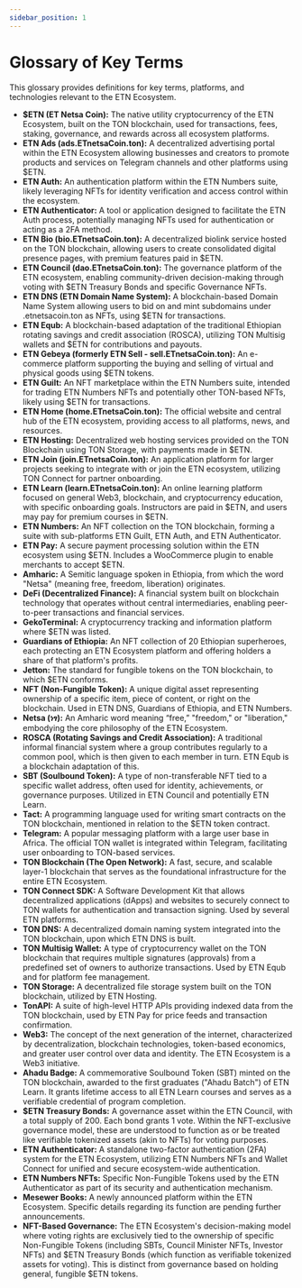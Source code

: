 ```yaml
---
sidebar_position: 1
---
```


# Glossary of Key Terms

This glossary provides definitions for key terms, platforms, and technologies relevant to the ETN Ecosystem.

*   **$ETN (ET Netsa Coin):** The native utility cryptocurrency of the ETN Ecosystem, built on the TON blockchain, used for transactions, fees, staking, governance, and rewards across all ecosystem platforms.
*   **ETN Ads (ads.ETnetsaCoin.ton):** A decentralized advertising portal within the ETN Ecosystem allowing businesses and creators to promote products and services on Telegram channels and other platforms using $ETN.
*   **ETN Auth:** An authentication platform within the ETN Numbers suite, likely leveraging NFTs for identity verification and access control within the ecosystem.
*   **ETN Authenticator:** A tool or application designed to facilitate the ETN Auth process, potentially managing NFTs used for authentication or acting as a 2FA method.
*   **ETN Bio (bio.ETnetsaCoin.ton):** A decentralized biolink service hosted on the TON blockchain, allowing users to create consolidated digital presence pages, with premium features paid in $ETN.
*   **ETN Council (dao.ETnetsaCoin.ton):** The governance platform of the ETN ecosystem, enabling community-driven decision-making through voting with $ETN Treasury Bonds and specific Governance NFTs.
*   **ETN DNS (ETN Domain Name System):** A blockchain-based Domain Name System allowing users to bid on and mint subdomains under .etnetsacoin.ton as NFTs, using $ETN for transactions.
*   **ETN Equb:** A blockchain-based adaptation of the traditional Ethiopian rotating savings and credit association (ROSCA), utilizing TON Multisig wallets and $ETN for contributions and payouts.
*   **ETN Gebeya (formerly ETN Sell - sell.ETnetsaCoin.ton):** An e-commerce platform supporting the buying and selling of virtual and physical goods using $ETN tokens.
*   **ETN Guilt:** An NFT marketplace within the ETN Numbers suite, intended for trading ETN Numbers NFTs and potentially other TON-based NFTs, likely using $ETN for transactions.
*   **ETN Home (home.ETnetsaCoin.ton):** The official website and central hub of the ETN ecosystem, providing access to all platforms, news, and resources.
*   **ETN Hosting:** Decentralized web hosting services provided on the TON Blockchain using TON Storage, with payments made in $ETN.
*   **ETN Join (join.ETnetsaCoin.ton):** An application platform for larger projects seeking to integrate with or join the ETN ecosystem, utilizing TON Connect for partner onboarding.
*   **ETN Learn (learn.ETnetsaCoin.ton):** An online learning platform focused on general Web3, blockchain, and cryptocurrency education, with specific onboarding goals. Instructors are paid in $ETN, and users may pay for premium courses in $ETN.
*   **ETN Numbers:** An NFT collection on the TON blockchain, forming a suite with sub-platforms ETN Guilt, ETN Auth, and ETN Authenticator.
*   **ETN Pay:** A secure payment processing solution within the ETN ecosystem using $ETN. Includes a WooCommerce plugin to enable merchants to accept $ETN.
*   **Amharic:** A Semitic language spoken in Ethiopia, from which the word "Netsa" (meaning free, freedom, liberation) originates.
*   **DeFi (Decentralized Finance):** A financial system built on blockchain technology that operates without central intermediaries, enabling peer-to-peer transactions and financial services.
*   **GekoTerminal:** A cryptocurrency tracking and information platform where $ETN was listed.
*   **Guardians of Ethiopia:** An NFT collection of 20 Ethiopian superheroes, each protecting an ETN Ecosystem platform and offering holders a share of that platform's profits.
*   **Jetton:** The standard for fungible tokens on the TON blockchain, to which $ETN conforms.
*   **NFT (Non-Fungible Token):** A unique digital asset representing ownership of a specific item, piece of content, or right on the blockchain. Used in ETN DNS, Guardians of Ethiopia, and ETN Numbers.
*   **Netsa (ነፃ):** An Amharic word meaning “free,” "freedom," or "liberation," embodying the core philosophy of the ETN Ecosystem.
*   **ROSCA (Rotating Savings and Credit Association):** A traditional informal financial system where a group contributes regularly to a common pool, which is then given to each member in turn. ETN Equb is a blockchain adaptation of this.
*   **SBT (Soulbound Token):** A type of non-transferable NFT tied to a specific wallet address, often used for identity, achievements, or governance purposes. Utilized in ETN Council and potentially ETN Learn.
*   **Tact:** A programming language used for writing smart contracts on the TON blockchain, mentioned in relation to the $ETN token contract.
*   **Telegram:** A popular messaging platform with a large user base in Africa. The official TON wallet is integrated within Telegram, facilitating user onboarding to TON-based services.
*   **TON Blockchain (The Open Network):** A fast, secure, and scalable layer-1 blockchain that serves as the foundational infrastructure for the entire ETN Ecosystem.
*   **TON Connect SDK:** A Software Development Kit that allows decentralized applications (dApps) and websites to securely connect to TON wallets for authentication and transaction signing. Used by several ETN platforms.
*   **TON DNS:** A decentralized domain naming system integrated into the TON blockchain, upon which ETN DNS is built.
*   **TON Multisig Wallet:** A type of cryptocurrency wallet on the TON blockchain that requires multiple signatures (approvals) from a predefined set of owners to authorize transactions. Used by ETN Equb and for platform fee management.
*   **TON Storage:** A decentralized file storage system built on the TON blockchain, utilized by ETN Hosting.
*   **TonAPI:** A suite of high-level HTTP APIs providing indexed data from the TON blockchain, used by ETN Pay for price feeds and transaction confirmation.
*   **Web3:** The concept of the next generation of the internet, characterized by decentralization, blockchain technologies, token-based economics, and greater user control over data and identity. The ETN Ecosystem is a Web3 initiative.
*   **Ahadu Badge:** A commemorative Soulbound Token (SBT) minted on the TON blockchain, awarded to the first graduates ("Ahadu Batch") of ETN Learn. It grants lifetime access to all ETN Learn courses and serves as a verifiable credential of program completion.
*   **$ETN Treasury Bonds:** A governance asset within the ETN Council, with a total supply of 200. Each bond grants 1 vote. Within the NFT-exclusive governance model, these are understood to function as or be treated like verifiable tokenized assets (akin to NFTs) for voting purposes.
*   **ETN Authenticator:** A standalone two-factor authentication (2FA) system for the ETN Ecosystem, utilizing ETN Numbers NFTs and Wallet Connect for unified and secure ecosystem-wide authentication.
*   **ETN Numbers NFTs:** Specific Non-Fungible Tokens used by the ETN Authenticator as part of its security and authentication mechanism.
*   **Mesewer Books:** A newly announced platform within the ETN Ecosystem. Specific details regarding its function are pending further announcements.
*   **NFT-Based Governance:** The ETN Ecosystem's decision-making model where voting rights are exclusively tied to the ownership of specific Non-Fungible Tokens (including SBTs, Council Minister NFTs, Investor NFTs) and $ETN Treasury Bonds (which function as verifiable tokenized assets for voting). This is distinct from governance based on holding general, fungible $ETN tokens.
